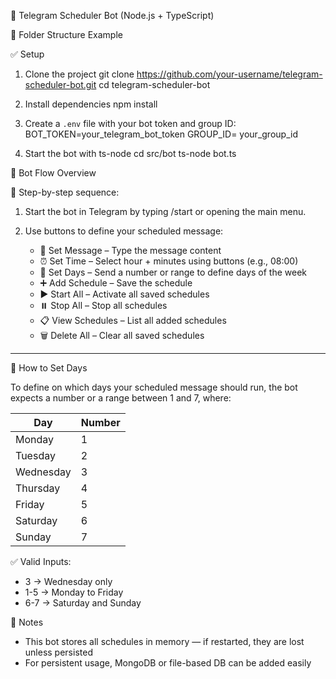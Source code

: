 
🚀 Telegram Scheduler Bot (Node.js + TypeScript)

📁 Folder Structure Example

✅ Setup

1. Clone the project
   git clone https://github.com/your-username/telegram-scheduler-bot.git
   cd telegram-scheduler-bot

2. Install dependencies
   npm install

3. Create a `.env` file with your bot token and group ID:
   BOT_TOKEN=your_telegram_bot_token
   GROUP_ID= your_group_id

4. Start the bot with ts-node
   cd src/bot
   ts-node bot.ts



🧠 Bot Flow Overview

📍 Step-by-step sequence:

1. Start the bot in Telegram by typing /start or opening the main menu.
2. Use buttons to define your scheduled message:

   - 📝 Set Message – Type the message content
   - ⏰ Set Time – Select hour + minutes using buttons (e.g., 08:00)
   - 📅 Set Days – Send a number or range to define days of the week
   - ➕ Add Schedule – Save the schedule
   - ▶️ Start All – Activate all saved schedules
   - ⏸️ Stop All – Stop all schedules
   - 📋 View Schedules – List all added schedules
   - 🗑️ Delete All – Clear all saved schedules

---

📅 How to Set Days

To define on which days your scheduled message should run, the bot expects a number or a range between 1 and 7, where:

| Day       | Number |
|-----------|--------|
| Monday    | 1      |
| Tuesday   | 2      |
| Wednesday | 3      |
| Thursday  | 4      |
| Friday    | 5      |
| Saturday  | 6      |
| Sunday    | 7      |

✅ Valid Inputs:
- 3 → Wednesday only
- 1-5 → Monday to Friday
- 6-7 → Saturday and Sunday

🛑 Notes

- This bot stores all schedules in memory — if restarted, they are lost unless persisted
- For persistent usage, MongoDB or file-based DB can be added easily
